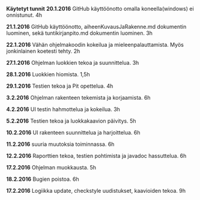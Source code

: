 **Käytetyt tunnit** 
**20.1.2016** GitHub käyttöönotto omalla koneella(windows) ei onnistunut. 4h

**21.1.2016** GitHub käyttöönotto, aiheenKuvausJaRakenne.md dokumentin luominen, sekä tuntikirjanpito.md dokumentin luominen. 3h

**22.1.2016** Vähän ohjelmakoodin kokeilua ja mieleenpalauttamista. Myös jonkinlainen koetesti tehty. 2h

**27.1.2016** Ohjelman luokkien tekoa ja suunnittelua. 3h

**28.1.2016** Luokkien hiomista. 1,5h

**29.1.2016** Testien tekoa ja Pit opettelua. 4h

**3.2.2016** Ohjelman rakenteen tekemista ja korjaamista. 6h

**4.2.2016** UI testin hahmottelua ja kokeilua. 3h

**5.2.2016** Testien tekoa ja luokkakaavion päivitys. 5h

**10.2.2016** UI rakenteen suunnittelua ja harjoittelua. 6h

**11.2.2016** suuria muutoksia toiminnassa. 6h

**12.2.2016** Raporttien tekoa, testien pohtimista ja javadoc hassuttelua. 6h

**17.2.2016** Ohjelman muokkausta. 5h

**18.2.2016** Bugien poistoa. 6h

**17.2.2016** Logiikka update, checkstyle uudistukset, kaavioiden tekoa. 9h


